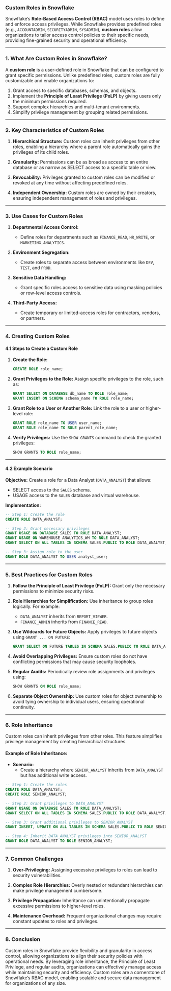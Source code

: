 ### Custom Roles in Snowflake

Snowflake’s **Role-Based Access Control (RBAC)** model uses roles to define and enforce access privileges. While Snowflake provides predefined roles (e.g., `ACCOUNTADMIN`, `SECURITYADMIN`, `SYSADMIN`), **custom roles** allow organizations to tailor access control policies to their specific needs, providing fine-grained security and operational efficiency.

---

### 1. **What Are Custom Roles in Snowflake?**

A **custom role** is a user-defined role in Snowflake that can be configured to grant specific permissions. Unlike predefined roles, custom roles are fully customizable and enable organizations to:

1. Grant access to specific databases, schemas, and objects.
2. Implement the **Principle of Least Privilege (PoLP)** by giving users only the minimum permissions required.
3. Support complex hierarchies and multi-tenant environments.
4. Simplify privilege management by grouping related permissions.

---

### 2. **Key Characteristics of Custom Roles**

1. **Hierarchical Structure:**
   Custom roles can inherit privileges from other roles, enabling a hierarchy where a parent role automatically gains the privileges of its child roles.

2. **Granularity:**
   Permissions can be as broad as access to an entire database or as narrow as SELECT access to a specific table or view.

3. **Revocability:**
   Privileges granted to custom roles can be modified or revoked at any time without affecting predefined roles.

4. **Independent Ownership:**
   Custom roles are owned by their creators, ensuring independent management of roles and privileges.

---

### 3. **Use Cases for Custom Roles**

1. **Departmental Access Control:**
   - Define roles for departments such as `FINANCE_READ`, `HR_WRITE`, or `MARKETING_ANALYTICS`.

2. **Environment Segregation:**
   - Create roles to separate access between environments like `DEV`, `TEST`, and `PROD`.

3. **Sensitive Data Handling:**
   - Grant specific roles access to sensitive data using masking policies or row-level access controls.

4. **Third-Party Access:**
   - Create temporary or limited-access roles for contractors, vendors, or partners.

---

### 4. **Creating Custom Roles**

#### 4.1 Steps to Create a Custom Role

1. **Create the Role:**
   ```sql
   CREATE ROLE role_name;
   ```

2. **Grant Privileges to the Role:**
   Assign specific privileges to the role, such as:
   ```sql
   GRANT SELECT ON DATABASE db_name TO ROLE role_name;
   GRANT INSERT ON SCHEMA schema_name TO ROLE role_name;
   ```

3. **Grant Role to a User or Another Role:**
   Link the role to a user or higher-level role:
   ```sql
   GRANT ROLE role_name TO USER user_name;
   GRANT ROLE role_name TO ROLE parent_role_name;
   ```

4. **Verify Privileges:**
   Use the `SHOW GRANTS` command to check the granted privileges:
   ```sql
   SHOW GRANTS TO ROLE role_name;
   ```

---

#### 4.2 Example Scenario

**Objective:**
Create a role for a Data Analyst (`DATA_ANALYST`) that allows:
- SELECT access to the `SALES` schema.
- USAGE access to the `SALES` database and virtual warehouse.

**Implementation:**
```sql
-- Step 1: Create the role
CREATE ROLE DATA_ANALYST;

-- Step 2: Grant necessary privileges
GRANT USAGE ON DATABASE SALES TO ROLE DATA_ANALYST;
GRANT USAGE ON WAREHOUSE ANALYTICS_WH TO ROLE DATA_ANALYST;
GRANT SELECT ON ALL TABLES IN SCHEMA SALES.PUBLIC TO ROLE DATA_ANALYST;

-- Step 3: Assign role to the user
GRANT ROLE DATA_ANALYST TO USER analyst_user;
```

---

### 5. **Best Practices for Custom Roles**

1. **Follow the Principle of Least Privilege (PoLP):**
   Grant only the necessary permissions to minimize security risks.

2. **Role Hierarchies for Simplification:**
   Use inheritance to group roles logically. For example:
   - `DATA_ANALYST` inherits from `REPORT_VIEWER`.
   - `FINANCE_ADMIN` inherits from `FINANCE_READ`.

3. **Use Wildcards for Future Objects:**
   Apply privileges to future objects using `GRANT ... ON FUTURE`:
   ```sql
   GRANT SELECT ON FUTURE TABLES IN SCHEMA SALES.PUBLIC TO ROLE DATA_ANALYST;
   ```

4. **Avoid Overlapping Privileges:**
   Ensure custom roles do not have conflicting permissions that may cause security loopholes.

5. **Regular Audits:**
   Periodically review role assignments and privileges using:
   ```sql
   SHOW GRANTS ON ROLE role_name;
   ```

6. **Separate Object Ownership:**
   Use custom roles for object ownership to avoid tying ownership to individual users, ensuring operational continuity.

---

### 6. **Role Inheritance**

Custom roles can inherit privileges from other roles. This feature simplifies privilege management by creating hierarchical structures.

#### Example of Role Inheritance:

- **Scenario:**
  - Create a hierarchy where `SENIOR_ANALYST` inherits from `DATA_ANALYST` but has additional write access.

```sql
-- Step 1: Create the roles
CREATE ROLE DATA_ANALYST;
CREATE ROLE SENIOR_ANALYST;

-- Step 2: Grant privileges to DATA_ANALYST
GRANT USAGE ON DATABASE SALES TO ROLE DATA_ANALYST;
GRANT SELECT ON ALL TABLES IN SCHEMA SALES.PUBLIC TO ROLE DATA_ANALYST;

-- Step 3: Grant additional privileges to SENIOR_ANALYST
GRANT INSERT, UPDATE ON ALL TABLES IN SCHEMA SALES.PUBLIC TO ROLE SENIOR_ANALYST;

-- Step 4: Inherit DATA_ANALYST privileges into SENIOR_ANALYST
GRANT ROLE DATA_ANALYST TO ROLE SENIOR_ANALYST;
```

---

### 7. **Common Challenges**

1. **Over-Privileging:**
   Assigning excessive privileges to roles can lead to security vulnerabilities.

2. **Complex Role Hierarchies:**
   Overly nested or redundant hierarchies can make privilege management cumbersome.

3. **Privilege Propagation:**
   Inheritance can unintentionally propagate excessive permissions to higher-level roles.

4. **Maintenance Overhead:**
   Frequent organizational changes may require constant updates to roles and privileges.

---

### 8. **Conclusion**

Custom roles in Snowflake provide flexibility and granularity in access control, allowing organizations to align their security policies with operational needs. By leveraging role inheritance, the Principle of Least Privilege, and regular audits, organizations can effectively manage access while maintaining security and efficiency. Custom roles are a cornerstone of Snowflake’s RBAC model, enabling scalable and secure data management for organizations of any size.